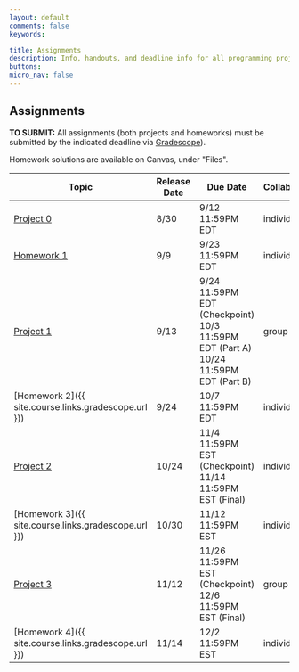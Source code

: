 ```yaml
---
layout: default
comments: false
keywords:

title: Assignments
description: Info, handouts, and deadline info for all programming projects and homeworks in the course.
buttons:
micro_nav: false
---
```


## Assignments

**TO SUBMIT:** All assignments (both projects and homeworks) must be submitted by the indicated deadline via [Gradescope](https://www.gradescope.com/courses/833387)).

Homework solutions are available on Canvas, under "Files".

<!-- [Rubric](https://drive.google.com/file/d/1ArH2SVlo3DaVh7y2dW6AlosncBSMnGdT/view?usp=sharing) for project manual grading -->

| Topic                                     | Release Date | Due Date          | Collaboration | Other Info |
|-------------------------------------------|--------------|-------------------|---------------|------------|
| [Project 0](https://classroom.github.com/a/hSiUMLgb)                             | 8/30         | 9/12 11:59PM EDT  | individual     | 9% of course grade |
| [Homework 1](https://www.gradescope.com/courses/833387/assignments/4918594)                            | 9/9          | 9/23 11:59PM EDT  | individual     |            |
| [Project 1](https://classroom.github.com/a/GrA5CHis)                             | 9/13          | 9/24 11:59PM EDT (Checkpoint) <br> 10/3 11:59PM EDT (Part A) <br> 10/24 11:59PM EDT (Part B)| group of 2  | 15% of course grade |
| [Homework 2]({{ site.course.links.gradescope.url }})                            | 9/24          | 10/7 11:59PM EDT | individual      |            |
| [Project 2](https://classroom.github.com/a/PH9yExxR)                             | 10/24          | 11/4 11:59PM EST (Checkpoint) <br> 11/14 11:59PM EST (Final) | individual  | 11% of course grade |
| [Homework 3]({{ site.course.links.gradescope.url }})                            |    10/30      | 11/12 11:59PM EST | individual      |            |
| [Project 3]()                             | 11/12          | 11/26 11:59PM EST (Checkpoint) <br> 12/6 11:59PM EST (Final) | group of 2  | 10% of course grade |
| [Homework 4]({{ site.course.links.gradescope.url }})                            |          11/14          | 12/2 11:59PM EST | individual      |            |
